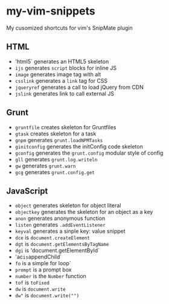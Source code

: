 my-vim-snippets
===============

My cusomized shortcuts for vim's SnipMate plugin

## HTML
* 'html5` generates an HTML5 skeleton
* `ijs` generates `script` blocks for inline JS
* `image` generates image tag with alt
* `csslink` generates a `link` tag for CSS
* `jqueryref` generates a call to load jQuery from CDN
* `jslink` generates link to call external JS

## Grunt

* `gruntfile`  creates skeleton for Gruntfiles
* `gtask`  creates skeleton for a task
* `gnpm`  generates `grunt.loadNPMTasks`
* `ginitconfig` generates the initConfig code skeleton
* `gconfig` generates the `grunt.config` modular style of config
* `gll` generates `grunt.log.writeln`
* `gw` generates `grunt.warn`
* `gcg` generates `grunt.config.get`

## JavaScript
* `object` generates skeleton for object literal
* `objectkey` generates the skeleton for an object as a key
* `anon` generates anonymous function 
* `listen` generates `.addEventListener` 
* `keyval` generates a sinple key: value snippet
* `dce` is `document.createElement`
* `dgt` is `document.getElementsByTagName`
* `dgi` is 'document.getElementById`
* 'ac` is `appendChild`
* `fo` is a simple for loop`
* `prompt` is a prompt box
* `number` is the `Number` function
* `tof` is `toFixed`
* `dw` is `document.write`
* `dw"` is `document.write("")`

